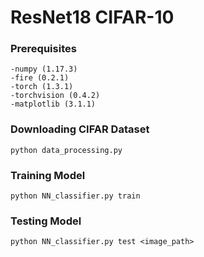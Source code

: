 # ResNet18 CIFAR-10

### Prerequisites
```
-numpy (1.17.3)
-fire (0.2.1)
-torch (1.3.1)
-torchvision (0.4.2)
-matplotlib (3.1.1)
```

### Downloading CIFAR Dataset
```
python data_processing.py
```

### Training Model
```
python NN_classifier.py train
```

### Testing Model
```
python NN_classifier.py test <image_path>
```
